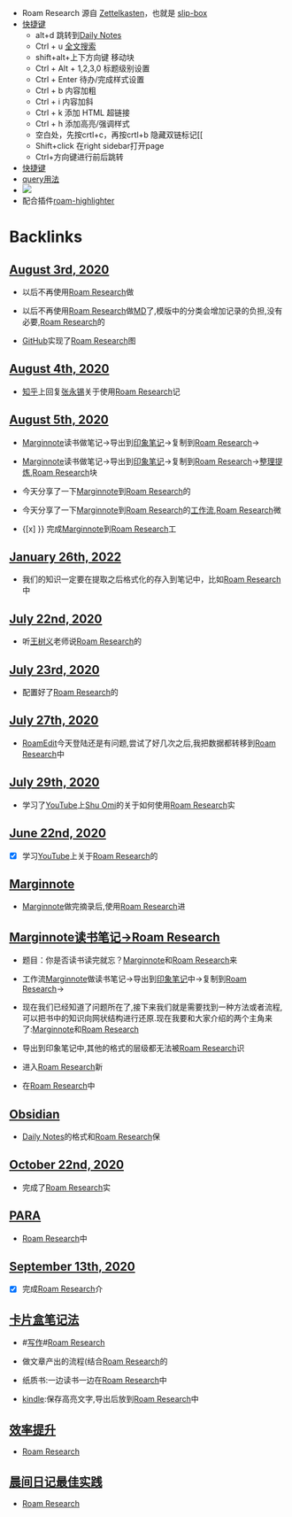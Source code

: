 - Roam Research 源自 [Zettelkasten](<Zettelkasten.md>)，也就是 [slip-box](<slip-box.md>)
- [快捷键](<快捷键.md>)
    - alt+d 跳转到[Daily Notes](<Daily Notes.md>)
    - Ctrl + u  [全文搜索](<全文搜索.md>)
    - shift+alt+上下方向键  移动块
    - Ctrl + Alt + 1,2,3,0  标题级别设置
    - Ctrl + Enter  待办/完成样式设置
    - Ctrl + b 内容加粗
    - Ctrl + i  内容加斜
    - Ctrl + k 添加 HTML 超链接
    - Ctrl + h 添加高亮/强调样式
    - 空白处，先按crtl+c，再按crtl+b 隐藏双链标记[[
    - Shift+click 在right sidebar打开page
    - Ctrl+方向键进行前后跳转
- [快捷键](https://hintsnet.com/pimgeek/2020/05/23/roam-research-keyboard-shortcuts-summary/)
- [query用法](https://mp.weixin.qq.com/s/w_rqGvFJXKMeMEAPLisiiQ)
- ![](https://firebasestorage.googleapis.com/v0/b/firescript-577a2.appspot.com/o/imgs%2Fapp%2Flxyer%2FisiCQFTu1o.png?alt=media&token=33f265ad-051e-4e85-812b-e4b673720781)
- 配合插件[roam-highlighter](<roam-highlighter.md>)

# Backlinks
## [August 3rd, 2020](<August 3rd, 2020.md>)
- 以后不再使用[Roam Research](<Roam Research.md>)做

- 以后不再使用[Roam Research](<Roam Research.md>)做[MD](<MD.md>)了,模版中的分类会增加记录的负担,没有必要,[Roam Research](<Roam Research.md>)的

- [GitHub](<GitHub.md>)实现了[Roam Research](<Roam Research.md>)图

## [August 4th, 2020](<August 4th, 2020.md>)
- [知乎](<知乎.md>)上回复[张永锡](<张永锡.md>)关于使用[Roam Research](<Roam Research.md>)记

## [August 5th, 2020](<August 5th, 2020.md>)
- [Marginnote](<Marginnote.md>)读书做笔记→导出到[印象笔记](<印象笔记.md>)→复制到[Roam Research](<Roam Research.md>)→

- [Marginnote](<Marginnote.md>)读书做笔记→导出到[印象笔记](<印象笔记.md>)→复制到[Roam Research](<Roam Research.md>)→[整理提炼](<整理提炼.md>),[Roam Research](<Roam Research.md>)块

- 今天分享了一下[Marginnote](<Marginnote.md>)到[Roam Research](<Roam Research.md>)的

- 今天分享了一下[Marginnote](<Marginnote.md>)到[Roam Research](<Roam Research.md>)的[工作流](<工作流.md>),[Roam Research](<Roam Research.md>)微

- {[x] }} 完成[Marginnote](<Marginnote.md>)到[Roam Research](<Roam Research.md>)工

## [January 26th, 2022](<January 26th, 2022.md>)
- 我们的知识一定要在提取之后格式化的存入到笔记中，比如[Roam Research](<Roam Research.md>)中

## [July 22nd, 2020](<July 22nd, 2020.md>)
- 听[王树义](<王树义.md>)老师说[Roam Research](<Roam Research.md>)的

## [July 23rd, 2020](<July 23rd, 2020.md>)
- 配置好了[Roam Research](<Roam Research.md>)的

## [July 27th, 2020](<July 27th, 2020.md>)
- [RoamEdit](<RoamEdit.md>)今天登陆还是有问题,尝试了好几次之后,我把数据都转移到[Roam Research](<Roam Research.md>)中

## [July 29th, 2020](<July 29th, 2020.md>)
- 学习了[YouTube](<YouTube.md>)上[Shu Omi](<Shu Omi.md>)的关于如何使用[Roam Research](<Roam Research.md>)实

## [June 22nd, 2020](<June 22nd, 2020.md>)
- [x] 学习[YouTube](<YouTube.md>)上关于[Roam Research](<Roam Research.md>)的

## [Marginnote](<Marginnote.md>)
- [Marginnote](<Marginnote.md>)做完摘录后,使用[Roam Research](<Roam Research.md>)进

## [Marginnote读书笔记→Roam Research](<Marginnote读书笔记→Roam Research.md>)
- 题目：你是否读书读完就忘？[Marginnote](<Marginnote.md>)和[Roam Research](<Roam Research.md>)来

- 工作流[Marginnote](<Marginnote.md>)做读书笔记→导出到[印象笔记](<印象笔记.md>)中→复制到[Roam Research](<Roam Research.md>)→

- 现在我们已经知道了问题所在了,接下来我们就是需要找到一种方法或者流程,可以把书中的知识向网状结构进行还原.现在我要和大家介绍的两个主角来了:[Marginnote](<Marginnote.md>)和[Roam Research](<Roam Research.md>)

- 导出到印象笔记中,其他的格式的层级都无法被[Roam Research](<Roam Research.md>)识

- 进入[Roam Research](<Roam Research.md>)新

- 在[Roam Research](<Roam Research.md>)中

## [Obsidian](<Obsidian.md>)
- [Daily Notes](<Daily Notes.md>)的格式和[Roam Research](<Roam Research.md>)保

## [October 22nd, 2020](<October 22nd, 2020.md>)
- 完成了[Roam Research](<Roam Research.md>)实

## [PARA](<PARA.md>)
- [Roam Research](<Roam Research.md>)中

## [September 13th, 2020](<September 13th, 2020.md>)
- [x] 完成[Roam Research](<Roam Research.md>)介

## [卡片盒笔记法](<卡片盒笔记法.md>)
- #[写作](<写作.md>)#[Roam Research](<Roam Research.md>)

- 做文章产出的流程(结合[Roam Research](<Roam Research.md>)的

- 纸质书:一边读书一边在[Roam Research](<Roam Research.md>)中

- [kindle](<kindle.md>):保存高亮文字,导出后放到[Roam Research](<Roam Research.md>)中

## [效率提升](<效率提升.md>)
- [Roam Research](<Roam Research.md>)

## [晨间日记最佳实践](<晨间日记最佳实践.md>)
- [Roam Research](<Roam Research.md>)

